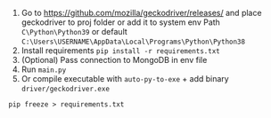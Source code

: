 1. Go to https://github.com/mozilla/geckodriver/releases/ and place geckodriver to proj folder
or add it to system env Path `C\Python\Python39` or default `C:\Users\USERNAME\AppData\Local\Programs\Python\Python38`
2. Install requirements `pip install -r requirements.txt`
3. (Optional) Pass connection to MongoDB in env file
4. Run `main.py`
5. Or compile executable with `auto-py-to-exe` + add binary `driver/geckodriver.exe`

`pip freeze > requirements.txt`